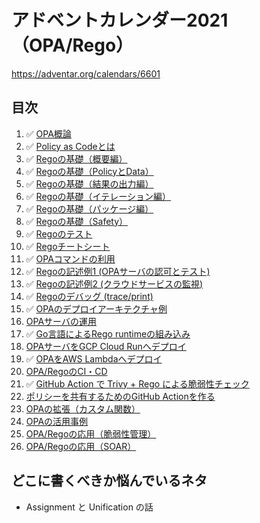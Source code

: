 # アドベントカレンダー2021（OPA/Rego）

https://adventar.org/calendars/6601

## 目次

1. ✅ [OPA概論](../articles/69553e82b34c20.md)
1. ✅ [Policy as Codeとは](../articles/94e456baf9ffec.md)
1. ✅ [Regoの基礎（概要編）](../articles/5b1cd56b4b3f4f.md)
1. ✅ [Regoの基礎（PolicyとData）](../articles/752b9234af7cc8.md)
1. ✅ [Regoの基礎（結果の出力編）](../articles/c24085137ca798.md)
1. ✅ [Regoの基礎（イテレーション編）](../articles/b0d3c7f7377609.md)
1. ✅ [Regoの基礎（パッケージ編）](../articles/2fccdcd07b874e.md)
1. ✅ [Regoの基礎（Safety）](../articles/075920f4a0529e.md)
1. ✅ [Regoのテスト](../articles/85c9992f601068.md)
1. ✅ [Regoチートシート](../articles/07525213a6c3ff.md)
1. ✅ [OPAコマンドの利用](../articles/f00d3ca12e4102.md)
1. ✅ [Regoの記述例1 (OPAサーバの認可とテスト)](../articles/a8ce41c66a2fcc.md)
1. ✅ [Regoの記述例2 (クラウドサービスの監視)](../articles/24a74292150fff.md)
1. ✅ [Regoのデバッグ (trace/print)](../articles/89ce7831c245ef.md)
1. ✅ [OPAのデプロイアーキテクチャ例](../articles/0b401a4be783e8.md)
1. [OPAサーバの運用](../articles/e9d202332a64c9.md)
1. ✅ [Go言語によるRego runtimeの組み込み](../articles/ca51a5e5da72f4.md)
1. [OPAサーバをGCP Cloud Runへデプロイ](../articles/f305204605a7cf.md)
1. ✅ [OPAをAWS Lambdaへデプロイ](../articles/759d47f17ebd2e.md)
1. [OPA/RegoのCI・CD](../articles/e7d158c6375ec3.md)
1. ✅ [GitHub Action で Trivy + Rego による脆弱性チェック](../articles/a8f8aac0ae6fb9.md)
1. [ポリシーを共有するためのGitHub Actionを作る](../articles/1311288523dad2.md)
1. [OPAの拡張（カスタム関数）](articles/647dcd83039503.md)
1. [OPAの活用事例](../articles/a94734799f21ef.md)
1. [OPA/Regoの応用（脆弱性管理）](../articles/27e5915a362697.md)
1. [OPA/Regoの応用（SOAR）](../articles/1755527e782183.md)

## どこに書くべきか悩んでいるネタ

- Assignment と Unification の話
